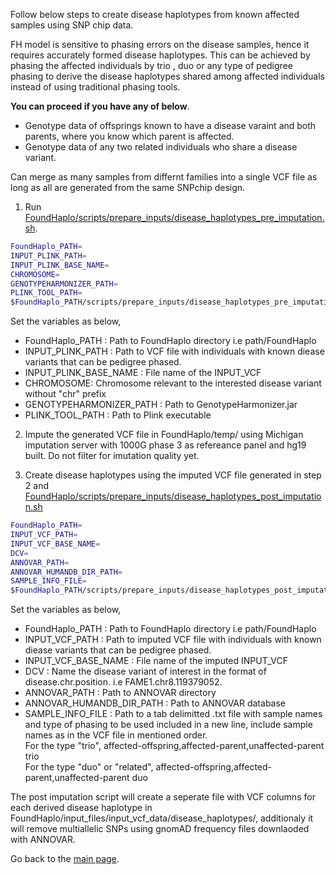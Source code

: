 Follow below steps to create disease haplotypes from known affected samples using SNP chip data.

FH model is sensitive to phasing errors on the disease samples, hence it requires accurately formed disease haplotypes. This can be achieved by phasing the affected individuals by trio , duo or any type of pedigree phasing to derive the disease haplotypes shared among affected individuals instead of using traditional phasing tools. 

**You can proceed if you have any of below**.

* Genotype data of offsprings known to have a disease varaint and both parents, where you know which parent is affected.
* Genotype data of any two related individuals who share a disease variant.

Can merge as many samples from differnt families into a single VCF file as long as all are generated from the same SNPchip design.

1. Run [FoundHaplo/scripts/prepare_inputs/disease_haplotypes_pre_imputation.sh](https://github.com/bahlolab/FoundHaplo/blob/main/scripts/prepare_inputs/disease_haplotypes_pre_imputation.sh).

```bash
FoundHaplo_PATH= 
INPUT_PLINK_PATH= 
INPUT_PLINK_BASE_NAME=
CHROMOSOME=
GENOTYPEHARMONIZER_PATH=
PLINK_TOOL_PATH= 
$FoundHaplo_PATH/scripts/prepare_inputs/disease_haplotypes_pre_imputation.sh "$FoundHaplo_PATH" "$INPUT_VCF_PATH" "$INPUT_VCF_BASE_NAME" "$CHROMOSOME" "$GENOTYPEHARMONIZER_PATH" "$PLINK_PATH"
```

Set the variables as below,

* FoundHaplo_PATH : Path to FoundHaplo directory i.e path/FoundHaplo
* INPUT_PLINK_PATH :  Path to VCF file with individuals with known diease variants that can be pedigree phased.
* INPUT_PLINK_BASE_NAME : File name of the INPUT_VCF 
* CHROMOSOME: Chromosome relevant to the interested disease variant without "chr" prefix
* GENOTYPEHARMONIZER_PATH : Path to GenotypeHarmonizer.jar
* PLINK_TOOL_PATH : Path to Plink executable 

2. Impute the generated VCF file in FoundHaplo/temp/ using Michigan imputation server with 1000G phase 3 as refereance panel and hg19 built. Do not filter for imutation quality yet. 

3. Create disease haplotypes using the imputed VCF file generated in step 2 and [FoundHaplo/scripts/prepare_inputs/disease_haplotypes_post_imputation.sh](https://github.com/bahlolab/FoundHaplo/blob/main/scripts/prepare_inputs/disease_haplotypes_post_imputation.sh) 
```bash
FoundHaplo_PATH= 
INPUT_VCF_PATH= 
INPUT_VCF_BASE_NAME=
DCV=
ANNOVAR_PATH=
ANNOVAR_HUMANDB_DIR_PATH= 
SAMPLE_INFO_FILE=
$FoundHaplo_PATH/scripts/prepare_inputs/disease_haplotypes_post_imputation.sh "$FoundHaplo_PATH" "$INPUT_VCF_PATH" "$INPUT_VCF_BASE_NAME" "$DCV" "$ANNOVAR_PATH" "$ANNOVAR_HUMANDB_DIR_PATH" "$SAMPLE_INFO_FILE"

```

Set the variables as below,

* FoundHaplo_PATH : Path to FoundHaplo directory i.e path/FoundHaplo
* INPUT_VCF_PATH :  Path to imputed VCF file with individuals with known diease variants that can be pedigree phased.
* INPUT_VCF_BASE_NAME : File name of the imputed INPUT_VCF 
* DCV : Name the disease variant of interest in the format of disease.chr.position. i.e FAME1.chr8.119379052.
* ANNOVAR_PATH : Path to ANNOVAR directory
* ANNOVAR_HUMANDB_DIR_PATH : Path to ANNOVAR database
* SAMPLE_INFO_FILE : Path to a tab delimitted .txt file with sample names and type of phasing to be used included in a new line, include sample names as in the VCF file in mentioned order.   
For the type "trio", affected-offspring,affected-parent,unaffected-parent trio  
For the type "duo" or "related", affected-offspring,affected-parent,unaffected-parent duo

The post imputation script will create a seperate file with VCF columns for each derived disease haplotype in FoundHaplo/input_files/input_vcf_data/disease_haplotypes/, additionaly it will remove multiallelic SNPs using gnomAD frequency files downlaoded with ANNOVAR. 


Go back to the [main page](https://github.com/bahlolab/FoundHaplo).



